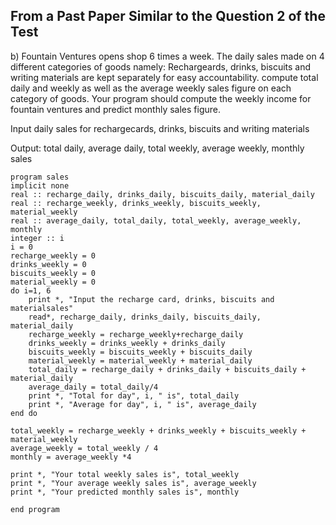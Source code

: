 ## From a Past Paper Similar to the Question 2 of the Test
b) Fountain Ventures opens shop 6 times a week. The daily sales made on 4 different categories of goods namely: Rechargeards, drinks, biscuits and writing materials are kept separately for easy accountability. compute total daily and weekly as well as the average weekly sales figure on each category of goods. Your program should compute the weekly income for fountain ventures and predict monthly sales figure. 


Input
daily sales for rechargecards, drinks, biscuits and writing materials

Output:
total daily, average daily, total weekly, average weekly,  monthly sales

```FORTRAN
program sales
implicit none
real :: recharge_daily, drinks_daily, biscuits_daily, material_daily
real :: recharge_weekly, drinks_weekly, biscuits_weekly, material_weekly
real :: average_daily, total_daily, total_weekly, average_weekly, monthly
integer :: i
i = 0
recharge_weekly = 0
drinks_weekly = 0
biscuits_weekly = 0 
material_weekly = 0
do i=1, 6
	print *, "Input the recharge card, drinks, biscuits and materialsales"
	read*, recharge_daily, drinks_daily, biscuits_daily, material_daily
	recharge_weekly = recharge_weekly+recharge_daily
	drinks_weekly = drinks_weekly + drinks_daily
	biscuits_weekly = biscuits_weekly + biscuits_daily
	material_weekly = material_weekly + material_daily
	total_daily = recharge_daily + drinks_daily + biscuits_daily + material_daily
	average_daily = total_daily/4
    print *, "Total for day", i, " is", total_daily
    print *, "Average for day", i, " is", average_daily
end do

total_weekly = recharge_weekly + drinks_weekly + biscuits_weekly + material_weekly
average_weekly = total_weekly / 4
monthly = average_weekly *4

print *, "Your total weekly sales is", total_weekly
print *, "Your average weekly sales is", average_weekly
print *, "Your predicted monthly sales is", monthly

end program	
```